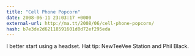 ```yaml
---
title: "Cell Phone Popcorn"
date: 2008-06-11 23:03:17 +0000
external-url: http://ma.tt/2008/06/cell-phone-popcorn/
hash: b7e3de2d62118591601d0d72ef295eda
---
```




I better start using a headset. Hat tip: NewTeeVee Station and Phil Black.

